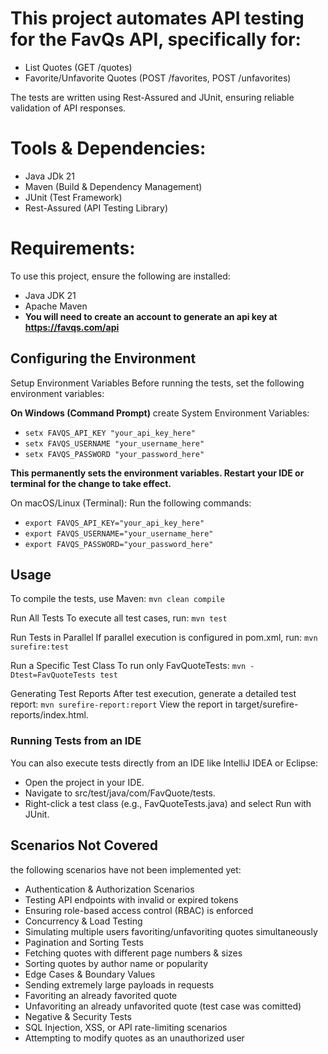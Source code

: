 # **This project automates API testing for the FavQs API, specifically for:**

- List Quotes (GET /quotes)
- Favorite/Unfavorite Quotes (POST /favorites, POST /unfavorites)

The tests are written using Rest-Assured and JUnit, ensuring reliable validation of API responses.

#  Tools & Dependencies:
- Java JDk 21
- Maven (Build & Dependency Management)
- JUnit (Test Framework)
- Rest-Assured (API Testing Library)

#  Requirements:
To use this project, ensure the following are installed:
- Java JDK 21
- Apache Maven
- **You will need to create an account to generate an api key at https://favqs.com/api**

##  Configuring the Environment
  Setup Environment Variables Before running the tests, set the following environment variables: 
  
 **On Windows (Command Prompt)** create System Environment Variables:
- `setx FAVQS_API_KEY "your_api_key_here" `
- `setx FAVQS_USERNAME "your_username_here" `
- `setx FAVQS_PASSWORD "your_password_here"`

**This permanently sets the environment variables.
Restart your IDE or terminal for the change to take effect.**

On macOS/Linux (Terminal):
Run the following commands:

- `export FAVQS_API_KEY="your_api_key_here"`
- `export FAVQS_USERNAME="your_username_here"`
- `export FAVQS_PASSWORD="your_password_here"`
  
##  Usage

To compile the tests, use Maven:
`mvn clean compile`

Run All Tests
To execute all test cases, run:
`mvn test`

Run Tests in Parallel
If parallel execution is configured in pom.xml, run:
`mvn surefire:test`

Run a Specific Test Class
To run only FavQuoteTests:
`mvn -Dtest=FavQuoteTests test`

 Generating Test Reports
After test execution, generate a detailed test report:
`mvn surefire-report:report`
View the report in target/surefire-reports/index.html.

### Running Tests from an IDE
You can also execute tests directly from an IDE like IntelliJ IDEA or Eclipse:
- Open the project in your IDE.
- Navigate to src/test/java/com/FavQuote/tests.
- Right-click a test class (e.g., FavQuoteTests.java) and select Run with JUnit.

## Scenarios Not Covered
 the following scenarios have not been implemented yet:
 
- Authentication & Authorization Scenarios
- Testing API endpoints with invalid or expired tokens
- Ensuring role-based access control (RBAC) is enforced
- Concurrency & Load Testing
- Simulating multiple users favoriting/unfavoriting quotes simultaneously
- Pagination and Sorting Tests
- Fetching quotes with different page numbers & sizes
- Sorting quotes by author name or popularity
- Edge Cases & Boundary Values
- Sending extremely large payloads in requests
- Favoriting an already favorited quote
- Unfavoriting an already unfavorited quote (test case was comitted)
- Negative & Security Tests
- SQL Injection, XSS, or API rate-limiting scenarios
- Attempting to modify quotes as an unauthorized user
